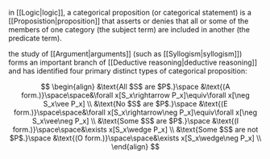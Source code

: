 in [[Logic|logic]], a categorical proposition (or categorical statement) is a [[Proposistion|proposition]] that asserts or denies that all or some of the members of one category (the subject term) are included in another (the predicate term).

the  study of [[Argument|arguments]] (such as [[Syllogism|syllogism]]) forms an important branch of [[Deductive reasoning|deductive reasoning]] and has identified four primary distinct types of categorical proposition:

$$
\begin{align}
&\text{All $S$ are $P$.}\space &\text{(A form.)}\space\space&\forall x[S_x\rightarrow P_x]\equiv\forall x[\neg S_x\vee P_x] \\
&\text{No $S$ are $P$.}\space &\text{(E form.)}\space\space&\forall x[S_x\rightarrow\neg P_x]\equiv\forall x[\neg S_x\vee\neg P_x] \\
&\text{Some $S$ are $P$.}\space &\text{(I form.)}\space\space&\exists x[S_x\wedge P_x] \\
&\text{Some $S$ are not $P$.}\space &\text{(O form.)}\space\space&\exists x[S_x\wedge\neg P_x] \\
\end{align}
$$